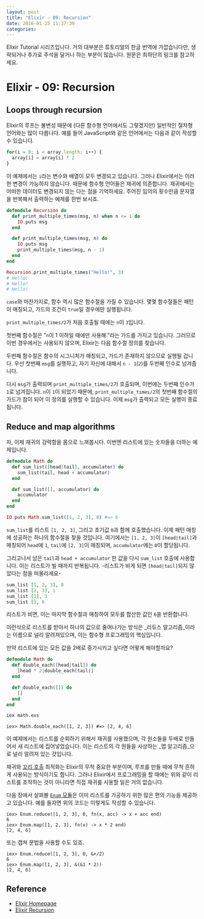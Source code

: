 ```yaml
---
layout: post
title: "Elixir - 09: Recursion"
date: 2016-01-25 11:37:39
categories:
---
```


Elixir Tutorial 시리즈입니다. 거의 대부분은 튜토리얼의 한글 번역에 가깝습니다만, 생략되거나 추가로 주석을 달거나 하는 부분이 많습니다. 원문은 최하단의 링크를 참고하세요.

# Elixir - 09: Recursion

## Loops through recursion

Elixir의 루프는 불변성 때문에 (다른 함수형 언어에서도 그렇겠지만) 일반적인 절차형 언어와는 많이 다릅니다. 예를 들어 JavaScript와 같은 언어에서는 다음과 같이 작성할 수 있습니다.

```javascript
for(i = 0; i < array.length; i++) {
  array[i] = array[i] * 2
}
```

이 예제에서는 `i`라는 변수와 배열이 모두 변경되고 있습니다. 그러나 Elixir에서는 이러한 변경이 가능하지 않습니다. 때문에 함수형 언어들은 재귀에 의존합니다. 재귀에서는 어떠한 데이터도 변경되지 않는 다는 점을 기억하세요. 주어진 임의의 횟수만큼 문자열을 반복해서 출력하는 예제를 한번 보시죠.

```elixir
defmodule Recursion do
  def print_multiple_times(msg, n) when n <= 1 do
    IO.puts msg
  end

  def print_multiple_times(msg, n) do
    IO.puts msg
    print_multiple_times(msg, n - 1)
  end
end

Recursion.print_multiple_times("Hello!", 3)
# Hello!
# Hello!
# Hello!
```

`case`와 마찬가지로, 함수 역시 많은 함수절을 가질 수 있습니다. 몇몇 함수절들은 패턴이 매칭되고, 가드의 조건이 `true`일 경우에만 실행됩니다.

`print_multiple_times/2`가 처음 호출될 때에는 `n`이 `3`입니다.

첫번째 함수절은 "`n`이 1 이하일 때에만 사용해."라는 가드를 가지고 있습니다. 그러므로 이번 경우에서는 사용되지 않으며, Elixir는 다음 함수절 정의를 찾습니다.

두번째 함수절은 함수의 시그니처가 매칭되고, 가드가 존재하지 않으므로 실행될 겁니다. 우선 첫번째 `msg`를 실행하고, 자기 자신에 대해서 `n - 1`(`2`)를 두번째 인수로 넘겨줍니다.

다시 `msg`가 출력되며 `print_multiple_times/2`가 호출되며, 이번에는 두번째 인수가 `1`로 넘겨집니다.
`n`이 `1`이 되었기 때문에, `print_multiple_times/2`의 첫번째 함수절의 가드가 참이 되어 이 정의를 실행할 수 있습니다. 이제 `msg`가 출력되고 모든 실행이 종료됩니다.

## Reduce and map algorithms

자, 이제 재귀의 강력함을 몸으로 느껴봅시다. 이번엔 리스트에 있는 숫자들을 더하는 예제입니다.

```elixir
defmodule Math do
  def sum_list([head|tail], accumulator) do
    sum_list(tail, head + accumulator)
  end

  def sum_list([], accumulator) do
    accumulator
  end
end

IO.puts Math.sum_list([1, 2, 3], 0) #=> 6
```

`sum_list`를 리스트 `[1, 2, 3]`, 그리고 초기값 `0`과 함께 호출했습니다. 이제 패턴 매칭에 성공하는 하나의 함수절을 찾을 것입니다. 여기에서는 `[1, 2, 3]`이 `[head|tail]`과 매칭되어 `head`에 `1`, `tail`에 `[2, 3]`이 매칭되며, `accumulator`에는 `0`이 할당됩니다.

그리고나서 남은 `tail`과 `head + accumulator` 한 값을 다시 `sum_list` 호출에 사용합니다. 이는 리스트가 빌 때까지 반복됩니다. -리스트가 비게 되면 `[head|tail]`되지 않았다는 점을 떠올리세요-

```elixir
sum_list [1, 2, 3], 0
sum_list [2, 3], 1
sum_list [3], 3
sum_list [], 6
```

리스트가 비면, 이는 마지막 함수절과 매칭하여 모두를 합산한 값인 `6`을 반환합니다.

이런식으로 리스트를 받아서 하나의 값으로 줄여나가는 방식은 _리듀스 알고리즘_이라는 이름으로 널리 알려져있으며, 이는 함수형 프로그래밍의 핵심입니다.

만약 리스트에 있는 모든 값을 2배로 증가시키고 싶다면 어떻게 해야할까요?

```elixir
defmodule Math do
  def double_each([head|tail]) do
    [head * 2|double_each(tail)]
  end

  def double_each([]) do
    []
  end
end
```

```bash
iex math.exs
```

```iex
iex> Math.double_each([1, 2, 3]) #=> [2, 4, 6]
```

이 예제에서는 리스트를 순회하기 위해서 재귀를 사용했으며, 각 원소들을 두배로 만들어서 새 리스트에 집어넣었습니다. 이는 리스트의 각 원들을 사상하는 _맵 알고리즘_으로 널리 알려져 있는 것입니다.

재귀와 [꼬리 호출](https://en.wikipedia.org/wiki/Tail_call) 최적화는 Elixir의 무척 중요한 부분이며, 루프를 만들 때에 무척 흔하게 사용되는 방식이기도 합니다. 그러나 Elixir에서 프로그래밍을 할 때에는 위와 같이 리스트를 조작하는 것이 아니라면 직접 재귀를 사용할 일은 거의 없습니다.

다음 장에서 살펴볼 [`Enum` 모듈](http://elixir-lang.org/docs/stable/elixir/Enum.html)은 이미 리스트를 가공하기 위한 많은 편의 기능을 제공하고 있습니다. 예를 들자면 위의 코드는 이렇게도 작성할 수 있습니다.

```iex
iex> Enum.reduce([1, 2, 3], 0, fn(x, acc) -> x + acc end)
6
iex> Enum.map([1, 2, 3], fn(x) -> x * 2 end)
[2, 4, 6]
```

또는 캡쳐 문법을 사용할 수도 있죠.

```iex
iex> Enum.reduce([1, 2, 3], 0, &+/2)
6
iex> Enum.map([1, 2, 3], &(&1 * 2))
[2, 4, 6]
```

## Reference
 * [Elixir Homepage](http://elixir-lang.org)
 * [Elixir Recursion](http://elixir-lang.org/getting-started/recursion.html)
